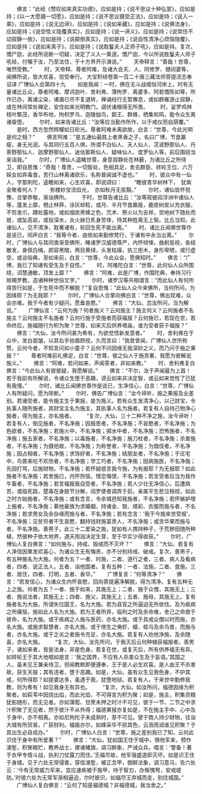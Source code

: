 <!-- { "loadSidebar": true } -->
　　佛言：“此经《赞叹如来真实功德》，应如是持；《说不思议十种弘誓》，应如是持；《以一大愿摄一切愿》，应如是持；《说不思议摄受正法》，应如是持；《说入一乘》，应如是持；《说无边谛》，应如是持；《说如来藏》，应如是持；《说佛法身》，应如是持；《说空性义隐覆真实》，应如是持；《说一谛义》，应如是持；《说常住不动寂静一依》，应如是持；《说颠倒真实》，应如是持；《说自性清净心烦恼隐覆》，应如是持；《说如来真子》，应如是持；《说胜鬘夫人正师子吼》，应如是持。复次，憍尸迦，此经所说断一切疑，决定了义入一乘道。憍尸迦，今以所说胜鬘夫人师子吼经，付嘱于汝，乃至法住，于十方界开示演说。”
　　天帝释言：“善哉！世尊，唯然受教。”
　　时，天帝释、尊者阿难，及诸大会天、人、阿修罗、揵闼婆等，闻佛所说，皆大欢喜，信受奉行。
大宝积经卷第一百二十唐三藏法师菩提流志奉诏译
广博仙人会第四十九
　　如是我闻：一时，佛在无斗战城恒河岸上，时有无量诸比丘众，尊者阿难、摩诃迦叶、舍利弗、薄拘罗、离婆多、阿若憍陈如等，所作已办，离诸尘染，诸漏已尽不复退转，禅诵经行无暂懈息，或如群雁游止寂静，或在林间常处禅定，安住如来光明教门，调伏诸根得无所畏。
　　时，娑罗鸡林枝叶繁茂，香华布地，拘枳罗鸟、迦陵伽鸟，鹅王、群蜂，栖集和鸣，能令众生离诸昏堕。
　　尔时，如来告诸比丘：“汝等应当勤作所作，以于戒仪而自荫覆。”
　　是时，西方忽然辉耀如日轮光。尊者阿难未离欲故，白言：“世尊，今此光明是何之相？”
　　佛言阿难：“是五通仙最胜上者黑香之子，名曰广博，节食羸瘦，身无光润，与其同行五百人俱，所谓不白仙人、天人仙人、苫波野那仙人、丹荼野那仙人、迦摩野那仙人、迷佉那斯仙人、疑味仙人、度罗仙人等，前后围绕当来诣我。”
　　尔时，广博仙人遥睹世尊，身意寂静处在林薮，为诸比丘之所侍卫，即自思惟：“奇哉！尊贵，一切智处，色相具足，舍去群臣、转轮王位、六万婇女如弃毒食，苦行山林离诸欲乐，名称普闻诚不虚也。”
　　时，彼众中有一仙人，字那刺陀，遥瞻如来，心生欢喜，即说颂曰：
　　“瞻彼青华树林下，　犹紫金聚者何人？
　　弥楼妙宝流焰光，　亦如秋月无氛翳。”
　　尔时，诸仙皆怀悦豫，合掌恭敬，渐诣佛所。
　　于时，世尊告诸比丘：“汝等观彼阎浮洲中诸仙人等，蓬发上靡，栖止林莽，涂灰却粒，或月、半月节食羸瘦，鹿皮树皮以充衣服，不剪发爪，蹲处露地，或如烟炭黑蜂之色，咒术、祭火以为吉祥，空地树下随处而居，或坠高岩，或投深水，炎火赫日炙身苦体，恃其种姓离无上智。比丘当知，此诸仙人，见不清净，耽著诸有，轮回生死不能出离。”
　　时，诸比丘闻佛世尊作是说已，同声白言：“我等今者，由依如来勤修梵行，于诸有中永当出离。”
　　尔时，广博仙人与其同类渐至佛所，睹诸罗汉威德尊严，内怀倾悚，曲躬低视，各结散发，身佩白绳，颜容黑暗，两目黄绿，头发枯燥，执三拒木，身形卑陋，或行虚空，或谈俗典，至如来前，白言：“世尊，今此众会，愿佛知时。”
　　佛言：“广博，我已了知诸有受生及于自性。”
　　时，阿难陀白言：“世尊，此何仙人众所围绕，词慧通敏，顶发上靡？”
　　佛言：“阿难，此是广博，作围陀典，奉持习行赊羯罗教，造诸种种世俗文字。”
　　尔时，诸罗汉等共相谓言：“而此仙人有何所得苦行如是，于生死中而不解脱？”复自思惟：“此仙人众今来佛所，当何所问，为因缘耶？为无我耶？”
　　尔时，广博仙人合掌向佛白言：“世尊，佛出现难，众会亦难。我于今者有少疑问，愿垂哀愍。”
　　佛言：“大仙，恣汝所问，当为解说。”
　　广博仙言：“云何为施？何者施义？云何施主？施主何义？云何施者不名施主？云何施主不名施者？云何行施于受施者而获福报？云何施已，若现在世，若命终后，施福随行为积为聚？世尊，如来灭后供养塔庙，谁为受者获于福报？”
　　佛言：“大仙，汝今所问甚为希有，为欲觉悟新发意者。”
　　时，舍利弗在于众中，发白面皱，以其右手抬眉顾视，久而言曰：“我昔曾闻，广博仙人世所称赞。云何今者，不知言问如小童子？云何不问因缘无我深妙之义，而乃问于施之果报？”
　　尊者阿难前礼佛足，白言：“世尊，彼之仙人于施贪著，我愿为彼解说施义。”
　　佛言：“阿难，若问如来，声闻答者，非如来教。”
　　时，舍利弗复白佛言：“今此仙人有彼彼疑，我愿解说。”
　　佛言：“不尔，汝于声闻最为上首！若于我前有所解说，令诸众生堕于恶趣，谤云如来非决定智，或云如来觉性了已犹有我慢。”
　　尔时，诸比丘闻佛世尊作是说已，生净信心，白言：“世尊，广博仙人有所疑问，愿为除断。”
　　尔时，佛告广博仙言：“汝今谛听，施之果报及业差别。若诸受者，能令施主生于果报，是为施义。若有众生发清净心，以己财宝，令执事人随所施者，其财宝主名为施主，其执事人名为施者。若复有人自持己物净心施者，得为施主，亦名施者。
　　“复次，大仙，三十二种不净之施，汝今谛听！若复有人，倒见施者，不名净施；因报恩者，不名净施；不哀愍者，不名净施；为色欲者，不名净施；若施火中，不名净施；掷水中者，不名净施；恐怖施者，不名净施；施五家者，不名净施；以毒施者，不名净施；施刀杖者，不名净施；杀害施者，不名净施；为摄他故，不名净施；为称誉者，不名净施；为倡伎者，不名净施；因占相者，不名净施；求饰好者，不名净施；结朋友者，不名净施；于庄宅中，鸟兽来吃不欢欣者，不名净施；学工巧者，不名净施；因病施医，不名净施；先因打骂，后施财物，不名净施；若怀疑惑言我今施，为有报耶？为无报耶？如此施者不名净施；若舍施已，内怀热恼，悭恋悔恨，不名净施；若言受者后当为我作牛畜者，不名净施；若言福报我自受者，不名净施；若人少壮无净信心，后遭病苦，或临死路，楚毒在身肢节分解，阎罗使者调弄于前，亲属平生悲泣相视，如此之时方始施者，不名净施；或有念言，令余城邑知我施者，不名净施；若怀嫉妒增上施者，不名净施；慕他豪族为求婚姻，持诸金、银、缯彩、衣服而施与者，不名净施；若求男女及余杂缘而施与者，不名净施；若有念言：‘我于今施来世受报’，不名净施；见贫穷者不生哀愍，翻持钱财施富贵人，不名净施；或贪华果而施与者，不名净施。善男子，此三十二爱染之施，犹如有人携持种子，于荒秽田随所种植，然彼种子依大地界，遇天雨润决定生芽，至于华实少得收获。”
　　尔时，广博仙人复白佛言：“如何施与，持戒、毁戒而不灭坏？”
　　佛言：“大仙，若复有人净信因果发欢喜心，为诸众生无有悔吝，亦不分别持戒、破戒。复次，善男子，有五种施名为大施。何者为五？一者、时施，二者、道行之者，三者、病人及看病者，四者、说正法人，五者、诣他国者。复有五种：一者、法施，二者、食施，三者、居住，四者、灯明，五者、香华。”
　　广博复言：“何等清净？”
　　佛言：“若发信心，为诸众生内怀哀愍，回向菩提遍净解脱，得为清净。复有五种无上之施。何者为五？一者、施于如来，其施无上；二者、施于众僧，其施无上；三者、施说法者，其施无上；四者、施父，其施无上；五者、施母，其施无上。复有施者名为大施，所谓失位国王，名为大施。若为县官之所逼迫无所依怙，及为疾病之所痛恼，施如此人名为大施。若为王者所弃，临刑之时及余命难，舍己之命救于彼命，名为大施。或于疾病之人施与医药，亦名大施。或于具戒众僧以时而施，亦名大施。或施求智慧者，亦名大施。或于傍生之俦虾、蟆、蛭乌及余鸟兽，而施与者，亦名大施。或于乏劣之者施令充足，亦名大施。若复有人劝他净施，及余随喜，亦名大施。
　　“复次，大仙，汝先所问，于我灭后云何种植获福报者。善男子，诸如来者，皆是法身，非是色身。若复在世，或复灭后，所有供养福无有异。如转轮王于其大地唱如是言：‘我之国界，不应有人杀害众生及于妄语。’其国之人，虽未见王兼亲侍卫，但闻教敕即便遵奉，王于是人必生欢喜。是人由王不杀害故，获生天报；其有违者，堕于恶趣。如是，大仙，虽有众生见我色身，不护其戒，何所得耶？如提婆达多，虽遇于我，犹堕地狱。若复有人，于来世中勤修我教，则为希有！如见我身无有异也。
　　“复次，大仙，如汝所问，福德因缘为积聚者。如萩苇中因烧出焰，而此光焰，不可得言为积为聚；如是，施主，积集资粮犹影随形，而无见者。亦如蒲萄、甘蔗未押之时汁不可见，彼于一节、二节之中求汁积聚了无见者，然于彼汁不从外得；福德果报亦复如是，不在施主手中、心中及于身中，亦不相离。亦如尼拘陀子未成熟时，芽不可见。譬于商人持少财物，往诣大城有所贸易，广获财利。福报亦尔，如蜂采华不损其色，云涵雨润谁见积聚？于其出生必自成办。”
　　尔时，广博仙人白言：“世尊，施之差别我已了知，云何此识住于身中有所爱著？”
　　佛言：“大仙，犹如国王住于城中，惧他军来，预作濠堑，积聚粮贮，教养战士，建诸幡旗，调习醉象，严诫众兵，唱言：‘警备！著于衣甲专情斗战，执利刀仗露刀而住。’王福尽故，他军强盛遂即灭坏。如是识王住于身城，见于六处无常侵害，穿信濠堑，被正念甲，御醉法象，调习意马，告六处云：‘今有无常威力军来，宜应速疾被于施甲，持于智刃，办惭愧弩，安戒堤防。’时彼六处为无常军渐相逼迫，尔时彼识，如福尽王弃城而走，别住城国。”
　　广博仙人复白佛言：“云何了知是福德城？非福德城，我当舍之。”
